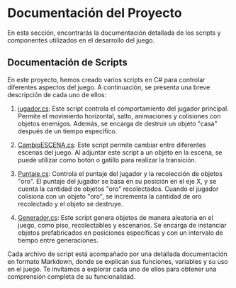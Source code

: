 # Documentación del Proyecto

En esta sección, encontrarás la documentación detallada de los scripts y componentes utilizados en el desarrollo del juego.

## Documentación de Scripts

En este proyecto, hemos creado varios scripts en C# para controlar diferentes aspectos del juego. A continuación, se presenta una breve descripción de cada uno de ellos:

1. [jugador.cs](./Assets/Scripts/jugador.cs): Este script controla el comportamiento del jugador principal. Permite el movimiento horizontal, salto, animaciones y colisiones con objetos enemigos. Además, se encarga de destruir un objeto "casa" después de un tiempo específico.

2. [CambioESCENA.cs](./Assets/Scripts/CambioESCENA.cs): Este script permite cambiar entre diferentes escenas del juego. Al adjuntar este script a un objeto en la escena, se puede utilizar como botón o gatillo para realizar la transición.

3. [Puntaje.cs](./Assets/Scripts/Puntaje.cs): Controla el puntaje del jugador y la recolección de objetos "oro". El puntaje del jugador se basa en su posición en el eje X, y se cuenta la cantidad de objetos "oro" recolectados. Cuando el jugador colisiona con un objeto "oro", se incrementa la cantidad de oro recolectado y el objeto se destruye.

4. [Generador.cs](./Assets/Scripts/Generador.cs): Este script genera objetos de manera aleatoria en el juego, como piso, recolectables y escenarios. Se encarga de instanciar objetos prefabricados en posiciones específicas y con un intervalo de tiempo entre generaciones.

Cada archivo de script está acompañado por una detallada documentación en formato Markdown, donde se explican sus funciones, variables y su uso en el juego. Te invitamos a explorar cada uno de ellos para obtener una comprensión completa de su funcionalidad.



